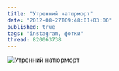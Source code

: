 ```yaml
---
title: "Утренний натюрморт"
date: "2012-08-27T09:48:01+03:00"
published: true
tags: "instagram, фотки"
thread: 820063738
---
```


![Утренний натюрморт](/images/photos/instagram/morning-still-life.jpg "Утренний натюрморт")